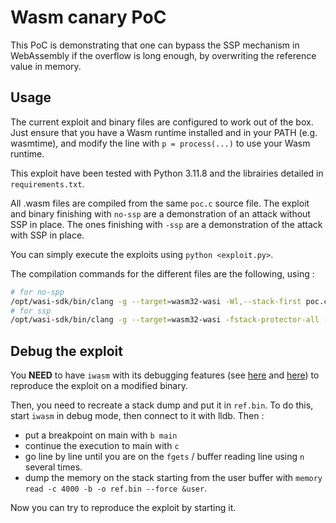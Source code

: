 # Wasm canary PoC

This PoC is demonstrating that one can bypass the SSP mechanism in WebAssembly if the overflow is long enough, by overwriting the reference value in memory.

## Usage

The current exploit and binary files are configured to work out of the box. Just ensure that you have a Wasm runtime installed and in your PATH (e.g. wasmtime), and modify the line with `p = process(...)` to use your Wasm runtime. 

This exploit have been tested with Python 3.11.8 and the librairies detailed in `requirements.txt`.

All .wasm files are compiled from the same `poc.c` source file. The exploit and binary finishing with `no-ssp` are a demonstration of an attack without SSP in place. The ones finishing with `-ssp` are a demonstration of the attack with SSP in place.

You can simply execute the exploits using `python <exploit.py>`.

The compilation commands for the different files are the following, using :

```bash
# for no-spp
/opt/wasi-sdk/bin/clang -g --target=wasm32-wasi -Wl,--stack-first poc.c -O2 -o poc-no-ssp.wasm
# for ssp 
/opt/wasi-sdk/bin/clang -g --target=wasm32-wasi -fstack-protector-all -Wl,--stack-first poc-ssp.c -O2 -o poc.wasm
```

## Debug the exploit 

You **NEED** to have `iwasm` with its debugging features (see [here](https://bytecodealliance.github.io/wamr.dev/blog/wamr-source-debugging-basic/) and [here](https://github.com/bytecodealliance/wasm-micro-runtime/blob/main/doc/source_debugging_interpreter.md)) to reproduce the exploit on a modified binary. 

Then, you need to recreate a stack dump and put it in `ref.bin`. To do this, start `iwasm` in debug mode, then connect to it with lldb. Then :

- put a breakpoint on main with `b main`
- continue the execution to main with `c`
- go line by line until you are on the `fgets` / buffer reading line using `n` several times.
- dump the memory on the stack starting from the user buffer with `memory read -c 4000 -b -o ref.bin --force &user`.

Now you can try to reproduce the exploit by starting it.
